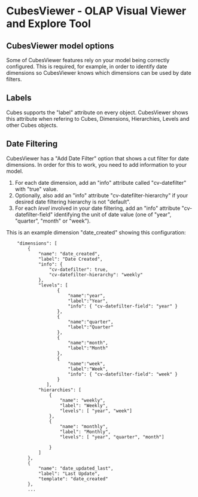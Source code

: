 CubesViewer - OLAP Visual Viewer and Explore Tool
=================================================

CubesViewer model options
-------------------------

Some of CubesViewer features rely on your model being correctly configured. This is required, for example,
in order to identify date dimensions so CubesViewer knows which dimensions can be used by date filters. 

Labels
------

Cubes supports the "label" attribute on every object. CubesViewer shows this attribute when refering to
Cubes, Dimensions, Hierarchies, Levels and other Cubes objects.

Date Filtering
--------------

CubesViewer has a "Add Date Filter" option that shows a cut filter for date dimensions. In order for this
to work, you need to add information to your model.  

1. For each date dimension, add an "info" attribute called "cv-datefilter" with "true" value.
2. Optionally, also add an "info" attribute "cv-datefilter-hierarchy" if your desired date 
   filtering hierarchy is not "default".
3. For each *level* involved in your date filtering, add an "info" attribute "cv-datefilter-field" 
   identifying the unit of date value (one of "year", "quarter", "month" or "week").   

This is an example dimension "date_created" showing this configuration:
 
```
    "dimensions": [ 
        {
            "name": "date_created",
            "label": "Date Created",
            "info": {
                "cv-datefilter": true,
                "cv-datefilter-hierarchy": "weekly"
            },
            "levels": [
                   {
                       "name":"year",
                       "label":"Year",
                       "info": { "cv-datefilter-field": "year" }
                   },
                   {
                       "name":"quarter",
                       "label":"Quarter"
                   },                  
                   {
                       "name":"month",
                       "label":"Month"
                   },
                   {
                       "name":"week",
                       "label":"Week",
                       "info": { "cv-datefilter-field": "week" }                           
                   }
               ],
            "hierarchies": [
                {
                    "name": "weekly",
                    "label": "Weekly",
                    "levels": [ "year", "week"]
                },
                {
                    "name": "monthly",
                    "label": "Monthly",
                    "levels": [ "year", "quarter", "month"]
                    
                }
            ]
        },
        {
            "name": "date_updated_last",
            "label": "Last Update",
            "template": "date_created"
        },
        ...  
```
